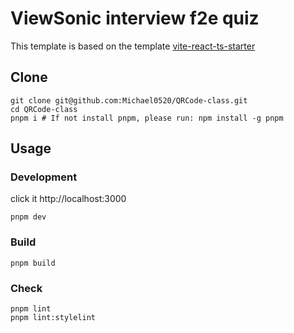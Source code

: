 # ViewSonic interview f2e quiz
This template is based on the template [vite-react-ts-starter](https://github.com/zhixiangyao/vite-react-ts-starter)

## Clone

```shell
git clone git@github.com:Michael0520/QRCode-class.git
cd QRCode-class
pnpm i # If not install pnpm, please run: npm install -g pnpm
```

## Usage

### Development

click it http://localhost:3000

```shell
pnpm dev
```

### Build

```shell
pnpm build
```

### Check

```shell
pnpm lint
pnpm lint:stylelint
```
